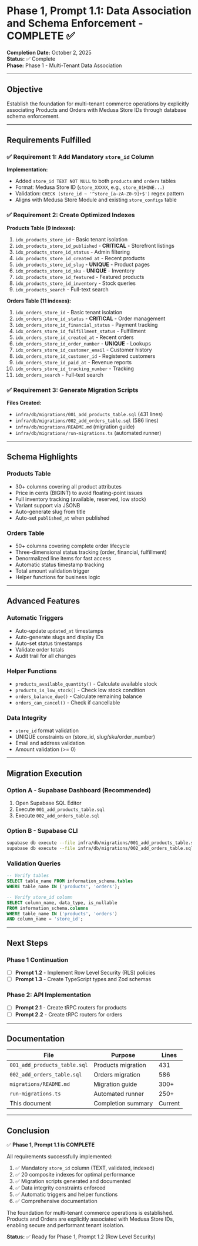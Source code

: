 # Phase 1, Prompt 1.1: Data Association and Schema Enforcement - COMPLETE ✅

**Completion Date:** October 2, 2025  
**Status:** ✅ Complete  
**Phase:** Phase 1 - Multi-Tenant Data Association  

---

## Objective

Establish the foundation for multi-tenant commerce operations by explicitly associating Products and Orders with Medusa Store IDs through database schema enforcement.

---

## Requirements Fulfilled

### ✅ Requirement 1: Add Mandatory `store_id` Column

**Implementation:**
- Added `store_id TEXT NOT NULL` to both `products` and `orders` tables
- Format: Medusa Store ID (`store_XXXXX`, e.g., `store_01HQWE...`)
- Validation: `CHECK (store_id ~ '^store_[a-zA-Z0-9]+$')` regex pattern
- Aligns with Medusa Store Module and existing `store_configs` table

### ✅ Requirement 2: Create Optimized Indexes

**Products Table (9 indexes):**
1. `idx_products_store_id` - Basic tenant isolation
2. `idx_products_store_id_published` - **CRITICAL** - Storefront listings
3. `idx_products_store_id_status` - Admin filtering
4. `idx_products_store_id_created_at` - Recent products
5. `idx_products_store_id_slug` - **UNIQUE** - Product pages
6. `idx_products_store_id_sku` - **UNIQUE** - Inventory
7. `idx_products_store_id_featured` - Featured products
8. `idx_products_store_id_inventory` - Stock queries
9. `idx_products_search` - Full-text search

**Orders Table (11 indexes):**
1. `idx_orders_store_id` - Basic tenant isolation
2. `idx_orders_store_id_status` - **CRITICAL** - Order management
3. `idx_orders_store_id_financial_status` - Payment tracking
4. `idx_orders_store_id_fulfillment_status` - Fulfillment
5. `idx_orders_store_id_created_at` - Recent orders
6. `idx_orders_store_id_order_number` - **UNIQUE** - Lookups
7. `idx_orders_store_id_customer_email` - Customer history
8. `idx_orders_store_id_customer_id` - Registered customers
9. `idx_orders_store_id_paid_at` - Revenue reports
10. `idx_orders_store_id_tracking_number` - Tracking
11. `idx_orders_search` - Full-text search

### ✅ Requirement 3: Generate Migration Scripts

**Files Created:**
- `infra/db/migrations/001_add_products_table.sql` (431 lines)
- `infra/db/migrations/002_add_orders_table.sql` (586 lines)
- `infra/db/migrations/README.md` (migration guide)
- `infra/db/migrations/run-migrations.ts` (automated runner)

---

## Schema Highlights

### Products Table
- 30+ columns covering all product attributes
- Price in cents (BIGINT) to avoid floating-point issues
- Full inventory tracking (available, reserved, low stock)
- Variant support via JSONB
- Auto-generate slug from title
- Auto-set `published_at` when published

### Orders Table
- 50+ columns covering complete order lifecycle
- Three-dimensional status tracking (order, financial, fulfillment)
- Denormalized line items for fast access
- Automatic status timestamp tracking
- Total amount validation trigger
- Helper functions for business logic

---

## Advanced Features

### Automatic Triggers
- Auto-update `updated_at` timestamps
- Auto-generate slugs and display IDs
- Auto-set status timestamps
- Validate order totals
- Audit trail for all changes

### Helper Functions
- `products_available_quantity()` - Calculate available stock
- `products_is_low_stock()` - Check low stock condition
- `orders_balance_due()` - Calculate remaining balance
- `orders_can_cancel()` - Check if cancellable

### Data Integrity
- `store_id` format validation
- UNIQUE constraints on (store_id, slug/sku/order_number)
- Email and address validation
- Amount validation (>= 0)

---

## Migration Execution

### Option A - Supabase Dashboard (Recommended)
1. Open Supabase SQL Editor
2. Execute `001_add_products_table.sql`
3. Execute `002_add_orders_table.sql`

### Option B - Supabase CLI
```bash
supabase db execute --file infra/db/migrations/001_add_products_table.sql
supabase db execute --file infra/db/migrations/002_add_orders_table.sql
```

### Validation Queries
```sql
-- Verify tables
SELECT table_name FROM information_schema.tables 
WHERE table_name IN ('products', 'orders');

-- Verify store_id column
SELECT column_name, data_type, is_nullable 
FROM information_schema.columns 
WHERE table_name IN ('products', 'orders') 
AND column_name = 'store_id';
```

---

## Next Steps

### Phase 1 Continuation
- [ ] **Prompt 1.2** - Implement Row Level Security (RLS) policies
- [ ] **Prompt 1.3** - Create TypeScript types and Zod schemas

### Phase 2: API Implementation
- [ ] **Prompt 2.1** - Create tRPC routers for products
- [ ] **Prompt 2.2** - Create tRPC routers for orders

---

## Documentation

| File | Purpose | Lines |
|------|---------|-------|
| `001_add_products_table.sql` | Products migration | 431 |
| `002_add_orders_table.sql` | Orders migration | 586 |
| `migrations/README.md` | Migration guide | 300+ |
| `run-migrations.ts` | Automated runner | 250+ |
| This document | Completion summary | Current |

---

## Conclusion

✅ **Phase 1, Prompt 1.1 is COMPLETE**

All requirements successfully implemented:
1. ✅ Mandatory `store_id` column (TEXT, validated, indexed)
2. ✅ 20 composite indexes for optimal performance
3. ✅ Migration scripts generated and documented
4. ✅ Data integrity constraints enforced
5. ✅ Automatic triggers and helper functions
6. ✅ Comprehensive documentation

The foundation for multi-tenant commerce operations is established. Products and Orders are explicitly associated with Medusa Store IDs, enabling secure and performant tenant isolation.

**Status:** ✅ Ready for Phase 1, Prompt 1.2 (Row Level Security)
